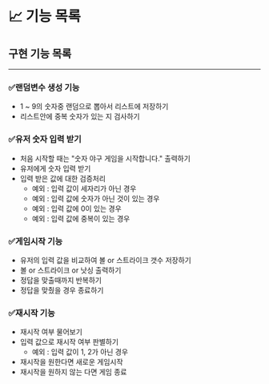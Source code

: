# 📈 기능 목록

## 구현 기능 목록

---

### ✅랜덤변수 생성 기능

+ 1 ~ 9의 숫자중 랜덤으로 뽑아서 리스트에 저장하기
+ 리스트안에 중복 숫자가 있는 지 검사하기

### ✅유저 숫자 입력 받기

+ 처음 시작할 때는 "숫자 야구 게임을 시작합니다." 출력하기
+ 유저에게 숫자 입력 받기
+ 입력 받은 값에 대한 검증처리
    + 예외 : 입력 값이 세자리가 아닌 경우
    + 예외 : 입력 값에 숫자가 아닌 것이 있는 경우
    + 예외 : 입력 값에 0이 있는 경우
    + 예외 : 입력 값에 중복이 있는 경우

### ✅게임시작 기능

+ 유저의 입력 값을 비교하여 볼 or 스트라이크 갯수 저장하기
+ 볼 or 스트라이크 or 낫싱 출력하기
+ 정답을 맞출때까지 반복하기
+ 정답을 맞췄을 경우 종료하기

### ✅재시작 기능

+ 재시작 여부 물어보기
+ 입력 값으로 재시작 여부 판별하기
    + 예외 : 입력 값이 1, 2가 아닌 경우
+ 재시작을 원한다면 새로운 게임시작
+ 재시작을 원하지 않는 다면 게임 종료